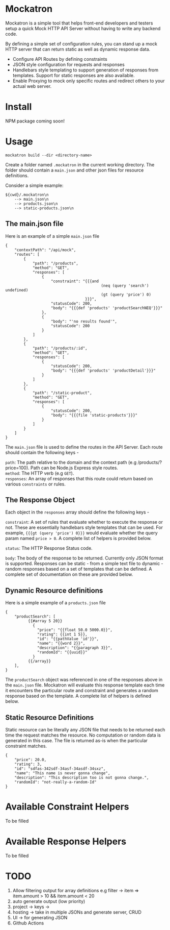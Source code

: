 
# Mockatron

Mockatron is a simple tool that helps front-end developers and testers setup a quick Mock HTTP API Server without having to write any backend code.

By defining a simple set of configuration rules, you can stand up a mock HTTP server that can return static as well as dynamic response data.

- Configure API Routes by defining constraints 
- JSON style configuration for requests and responses
- Handlebars style templating to support generation of responses from templates. Support for static responses are also available.
- Enable Proxying to mock only specific routes and redirect others to your actual web server.

# Install

NPM package coming soon!

# Usage

`mockatron build --dir <directory-name>`

Create a folder named `.mockatron` in the current working directory. The folder should contain a `main.json` and other json files for resource definitions.

Consider a simple example: 

```
${cwd}/.mockatron\n
    --> main.json\n
    --> products.json\n  
    --> static-products.json\n
```

## The main.json file

Here is an example of a simple `main.json` file

```
{
    "contextPath": "/api/mock",
    "routes": [
        {
            "path": "/products",
            "method": "GET",
            "responses": [
                {
                    "constraint": "{{{and 
                                          (neq (query 'search') undefined) 
                                          (gt (query 'price') 0)
                                   }}}",
                    "statusCode": 200,
                    "body": "{{{def 'products' 'productSearchNEQ'}}}"
                },
                {
                    "body": "'no results found'",
                    "statusCode": 200
                }
            ]
        },
        {
            "path": "/products/:id",
            "method": "GET",
            "responses": [
                {
                    "statusCode": 200,
                    "body": "{{{def 'products' 'productDetail'}}}"
                }
            ]
        },
        {
            "path": "/static-product",
            "method": "GET",
            "responses": [
                {
                    "statusCode": 200,
                    "body": "{{{file 'static-products'}}}"
                }
            ]
        }
    ]
}
```

The `main.json` file is used to define the routes in the API Server. Each route should contain the following keys - 

`path`: The path relative to the domain and the context path (e.g /products/?price=100). Path can be Node.js Express style routes.  
`method`: The HTTP verb (e.g `GET`).  
`responses`: An array of responses that this route could return based on various `constraints` or rules.  

## The Response Object

Each object in the `responses` array should define the following keys - 

`constraint`: A set of rules that evaluate whether to execute the response or not. These are essentially handlebars style templates that can be used. 
              For example, `{{{gt (query 'price') 0}}}` would evaluate whether the query param named `price > 0`. A complete list of helpers is provided below.  
              
`status`: The HTTP Response Status code.  

`body`: The body of the response to be returned. Currently only JSON format is supported. Responses can be static - from a simple text file to dynamic - random        responses based on a set of templates that can be defined. A complete set of documentation on these are provided below.

## Dynamic Resource definitions

Here is a simple example of a `products.json` file

```
{
    "productSearch": [
          {{#array 5 20}}
            {
              "price": "{{float 50.0 5000.0}}",
              "rating": {{int 1 5}},
              "id": "{{pathValue 'id'}}",
              "name": "{{word 2}}",
              "description": "{{paragraph 3}}",
              "randomId": "{{uuid}}"
            }
          {{/array}}
    ],
}
```

The `productSearch` object was referenced in one of the responses above in the `main.json` file. Mockatron will evaluate this response template each time it encounters the particular route and constraint and generates a random response based on the template. A complete list of helpers is defined below.

## Static Resource Definitions

Static resource can be literally any JSON file that needs to be returned each time the request matches the resource. No computation or random data is generated in this case. The file is returned as-is when the particular constraint matches.

```
{
    "price": 20.0,
    "rating": 3,
    "id": "sdfas-342sdf-34asf-34asdf-34sxz",
    "name": "This name is never gonna change",
    "description": "This description too is not gonna change.",
    "randomId": "not-really-a-random-Id"
} 
```

# Available Constraint Helpers 

To be filled

# Available Response Helpers

To be filled

# TODO
1. Allow filtering output for array definitions e.g filter -> item => item.amount > 10 && item.amount < 20
2. auto generate output (low priority)
3. project -> keys -> 
4. hosting -> take in multiple JSONs and generate server, CRUD 
5. UI -> for generating JSON
6. Github Actions
